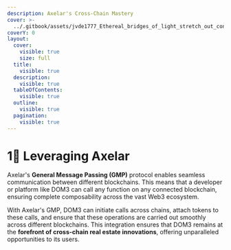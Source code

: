 ```yaml
---
description: Axelar's Cross-Chain Mastery
cover: >-
  ../.gitbook/assets/jvde1777_Ethereal_bridges_of_light_stretch_out_connecting_class_3eac1428-edb3-4ad6-8f56-2118185cc42b.png
coverY: 0
layout:
  cover:
    visible: true
    size: full
  title:
    visible: true
  description:
    visible: true
  tableOfContents:
    visible: true
  outline:
    visible: true
  pagination:
    visible: true
---
```


# 1⃣ Leveraging Axelar

Axelar's **General Message Passing (GMP)** protocol enables seamless communication between different blockchains. This means that a developer or platform like DOM3 can call any function on any connected blockchain, ensuring complete composability across the vast Web3 ecosystem.

With Axelar's GMP, DOM3 can initiate calls across chains, attach tokens to these calls, and ensure that these operations are carried out smoothly across different blockchains. This integration ensures that DOM3 remains at the **forefront of cross-chain real estate innovations**, offering unparalleled opportunities to its users.
